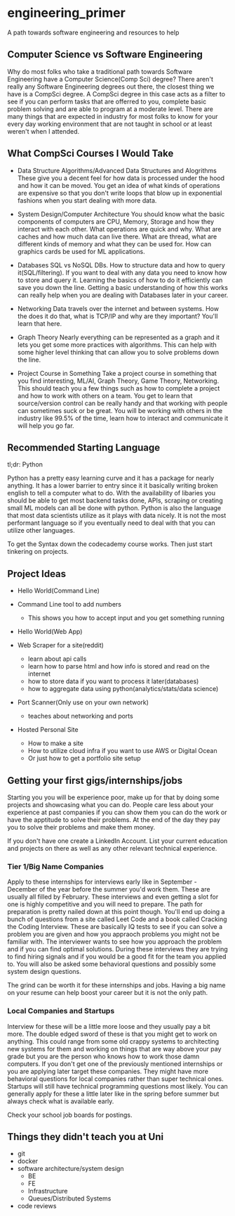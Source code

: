 # engineering_primer
A path towards software engineering and resources to help

## Computer Science vs Software Engineering
Why do most folks who take a traditional path towards Software Engineering have a Computer Science(Comp Sci) degree? There aren't really any Software Engineering degrees out there, the closest thing we have is a CompSci degree. A CompSci degree in this case acts as a filter to see if you can perform tasks that are offerred to you, complete basic problem solving and are able to program at a moderate level. There are many things that are expected in industry for most folks to know for your every day working environment that are not taught in school or at least weren't when I attended.

## What CompSci Courses I Would Take
- Data Structure Algorithms/Advanced Data Structures and Alogrithms
These give you a decent feel for how data is processed under the hood and how it can be moved. You get an idea of what kinds of operations are expensive so that you don't write loops that blow up in exponential fashions when you start dealing with more data.

- System Design/Computer Architecture
You should know what the basic components of computers are CPU, Memory, Storage and how they interact with each other. What operations are quick and why. What are caches and how much data can live there. What are thread, what are different kinds of memory and what they can be used for. How can graphics cards be used for ML applications.

- Databases
SQL vs NoSQL DBs. How to structure data and how to query it(SQL/filtering). If you want to deal with any data you need to know how to store and query it. Learning the basics of how to do it efficiently can save you down the line. Getting a basic understanding of how this works can really help when you are dealing with Databases later in your career.

- Networking
Data travels over the internet and between systems. How the does it do that, what is TCP/IP and why are they important? You'll learn that here.

- Graph Theory
Nearly everything can be represented as a graph and it lets you get some more practices with algorithms. This can help with some higher level thinking that can allow you to solve problems down the line.

- Project Course in Something
Take a project course in something that you find interesting, ML/AI, Graph Theory, Game Theory, Networking. This should teach you a few things such as how to complete a project and how to work with others on a team. You get to learn that source/version control can be really handy and that working with people can sometimes suck or be great. You will be working with others in the industry like 99.5% of the time, learn how to interact and communicate it will help you go far.

## Recommended Starting Language
tl;dr: Python

Python has a pretty easy learning curve and it has a package for nearly anything. It has a lower barrier to entry since it it basically writing broken english to tell a computer what to do. With the availability of libaries you should be able to get most backend tasks done, APIs, scraping or creating small ML models can all be done with python. Python is also the language that most data scientists utilize as it plays with data nicely. It is not the most performant language so if you eventually need to deal with that you can utilize other languages.

To get the Syntax down the codecademy course works. Then just start tinkering on projects.

## Project Ideas
- Hello World(Command Line)

- Command Line tool to add numbers
  - This shows you how to accept input and you get something running

- Hello World(Web App)

- Web Scraper for a site(reddit)
  - learn about api calls
  - learn how to parse html and how info is stored and read on the internet
  - how to store data if you want to process it later(databases)
  - how to aggregate data using python(analytics/stats/data science)

- Port Scanner(Only use on your own network)
  - teaches about networking and ports

- Hosted Personal Site
  - How to make a site
  - How to utilize cloud infra if you want to use AWS or Digital Ocean
  - Or just how to get a portfolio site setup

## Getting your first gigs/internships/jobs
Starting you you will be experience poor, make up for that by doing some projects and showcasing what you can do. People care less about your experience at past companies if you can show them you can do the work or have the apptitude to solve their problems. At the end of the day they pay you to solve their problems and make them money.

If you don't have one create a LinkedIn Account. List your current education and projects on there as well as any other relevant technical experience.

### Tier 1/Big Name Companies
Apply to these internships for interviews early like in September - December of the year before the summer you'd work them. These are usually all filled by February. These interviews and even getting a slot for one is highly competitive and you will need to prepare. The path for preparation is pretty nailed down at this point though. You'll end up doing a bunch of questions from a site called Leet Code and a book called Cracking the Coding Interview. These are basically IQ tests to see if you can solve a problem you are given and how you appraoch problems you might not be familiar with. The interviewer wants to see how you approach the problem and if you can find optimal solutions. During these interviews they are trying to find hiring signals and if you would be a good fit for the team you applied to. You will also be asked some behavioral questions and possibly some system design questions.

The grind can be worth it for these internships and jobs. Having a big name on your resume can help boost your career but it is not the only path.

### Local Companies and Startups
Interview for these will be a little more loose and they usually pay a bit more. The double edged sword of these is that you might get to work on anything. This could range from some old crappy systems to architecting new systems for them and working on things that are way above your pay grade but you are the person who knows how to work those damn computers. If you don't get one of the previously mentioned internships or you are applying later target these companies. They might have more behavioral questions for local companies rather than super technical ones. Startups will still have technical programming questions most likely. You can generally apply for these a little later like in the spring before summer but always check what is available early.

Check your school job boards for postings.

## Things they didn't teach you at Uni
- git
- docker
- software architecture/system design
  - BE
  - FE
  - Infrastructure
  - Queues/Distributed Systems
- code reviews
